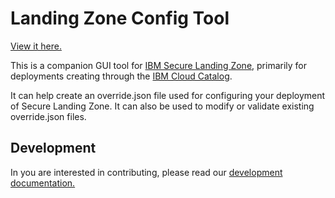 # Landing Zone Config Tool

[View it here.](https://pages.github.ibm.com/terraform-ibm-modules/landing-zone-config-tool)

This is a companion GUI tool for [IBM Secure Landing Zone](https://github.com/terraform-ibm-modules/terraform-ibm-landing-zone), primarily for deployments creating through the [IBM Cloud Catalog](https://cloud.ibm.com/catalog/architecture/deploy-arch-ibm-slz-vpc-9fc0fa64-27af-4fed-9dce-47b3640ba739-global).

It can help create an override.json file used for configuring your deployment of Secure Landing Zone. It can also be used to modify or validate existing override.json files.

## Development

In you are interested in contributing, please read our [development documentation.](docs/Development.md)
